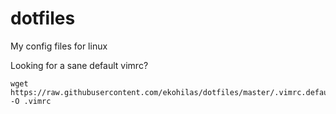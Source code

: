 # dotfiles
My config files for linux

Looking for a sane default vimrc?
```
wget https://raw.githubusercontent.com/ekohilas/dotfiles/master/.vimrc.default -O .vimrc
```
